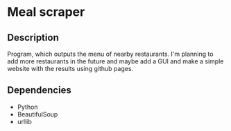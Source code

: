 # Meal scraper

## Description
Program, which outputs the menu of nearby restaurants. I'm planning to add more restaurants in the future and maybe add a GUI and make a simple website with the results using github pages.

## Dependencies
* Python
* BeautifulSoup
* urllib
